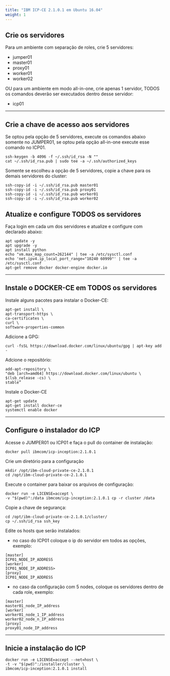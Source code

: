 ```yaml
---
title: "IBM ICP-CE 2.1.0.1 em Ubuntu 16.04"
weight: 1
---
```


## Crie os servidores

Para um ambiente com separação de roles, crie 5 servidores:

- jumper01
- master01
- proxy01
- worker01
- worker02

OU para um ambiente em modo all-in-one, crie apenas 1 servidor, TODOS os comandos deverão ser executados dentro desse servidor:

- icp01
----------------

## Crie a chave de acesso aos servidores 

Se optou pela opção de 5 servidores, execute os comandos abaixo somente no JUMPER01, se optou pela opção all-in-one execute esse comando no ICP01. 

```
ssh-keygen -b 4096 -f ~/.ssh/id_rsa -N ""
cat ~/.ssh/id_rsa.pub | sudo tee -a ~/.ssh/authorized_keys
```

Somente se escolheu a opção de 5 servidores, copie a chave para os demais servidores do cluster:
```
ssh-copy-id -i ~/.ssh/id_rsa.pub master01
ssh-copy-id -i ~/.ssh/id_rsa.pub proxy01
ssh-copy-id -i ~/.ssh/id_rsa.pub worker01
ssh-copy-id -i ~/.ssh/id_rsa.pub worker02
```

## Atualize e configure TODOS os servidores

Faça login em cada um dos servidores e atualize e configure com declarado abaixo:

```
apt update -y 
apt upgrade -y
apt install python
echo "vm.max_map_count=262144" | tee -a /etc/sysctl.conf
echo 'net.ipv4.ip_local_port_range="10240 60999"' | tee -a /etc/sysctl.conf
apt-get remove docker docker-engine docker.io
```
----------------

## Instale o DOCKER-CE em TODOS os servidores

Instale alguns pacotes para instalar o Docker-CE:

```
apt-get install \
apt-transport-https \
ca-certificates \
curl \
software-properties-common
```

Adicione a GPG:
```
curl -fsSL https://download.docker.com/linux/ubuntu/gpg | apt-key add -
```

Adcione o repositório:
```
add-apt-repository \
"deb [arch=amd64] https://download.docker.com/linux/ubuntu \
$(lsb_release -cs) \
stable”
```

Instale o Docker-CE
```
apt-get update 
apt-get install docker-ce
systemctl enable docker
```
----------------

## Configure o instalador do ICP 

Acesse o JUMPER01 ou ICP01 e faça o pull do container de instalação:

```
docker pull ibmcom/icp-inception:2.1.0.1
```

Crie um diretório para a configuração

```
mkdir /opt/ibm-cloud-private-ce-2.1.0.1
cd /opt/ibm-cloud-private-ce-2.1.0.1
```

Execute o container para baixar os arquivos de configuração:

```
docker run -e LICENSE=accept \
-v "$(pwd)":/data ibmcom/icp-inception:2.1.0.1 cp -r cluster /data
```

Copie a chave de segurança: 
```
cd /opt/ibm-cloud-private-ce-2.1.0.1/cluster/
cp ~/.ssh/id_rsa ssh_key
```

Edite os hosts que serão instalados:
- no caso do ICP01 coloque o ip do servidor em todos as opções, exemplo:

```
[master]
ICP01_NODE_IP_ADDRESS
[worker]
ICP01_NODE_IP_ADDRESS>
[proxy]
ICP01_NODE_IP_ADDRESS
```

- no caso da configuração com 5 nodes, coloque os servidores dentro de cada role, exemplo:

```
[master]
master01_node_IP_address
[worker]
worker01_node_1_IP_address
worker02_node_n_IP_address
[proxy]
proxy01_node_IP_address
```
----------------

## Inicie a instalação do ICP

```
docker run -e LICENSE=accept --net=host \
-t -v "$(pwd)":/installer/cluster \
ibmcom/icp-inception:2.1.0.1 install
```
